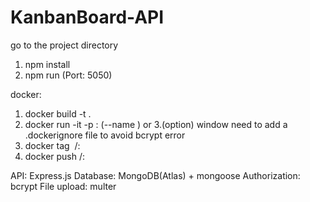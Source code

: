 # KanbanBoard-API
 go to the project directory
 
 1. npm install
 2. npm run (Port: 5050) 
 
 docker:
 1. docker build -t <imagename> .
 2. docker run -it -p <hostport>:<containerport> (--name <showname> <imagename>) or <imagename> 
 3.(option) window need to add a .dockerignore file to avoid bcrypt error
 4. docker tag <IMAGE ID> <yourhubusername>/<REPOSITORY>:<tagname>
 5. docker push <yourhubusername>/<REPOSITORY>:<tagname>
 
 API: Express.js
 Database: MongoDB(Atlas) + mongoose
 Authorization: bcrypt
 File upload: multer

